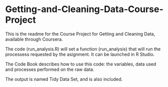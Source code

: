 # Getting-and-Cleaning-Data-Course-Project
This is the readme for the Course Project for Getting and Cleaning Data, available through Coursera.

The code (run_analysis.R) will set a function (run_analysis) that will run the processess requested by the asignment. It can be launched in R Studio. 

The Code Book describes how to use this code: the variables, data used and processes performed on the raw data.

The output is named Tidy Data Set, and is also included.

